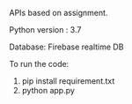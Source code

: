 APIs based on assignment.

Python version : 3.7

Database: Firebase realtime DB

To run the code:
  1. pip install requirement.txt
  2. python app.py


